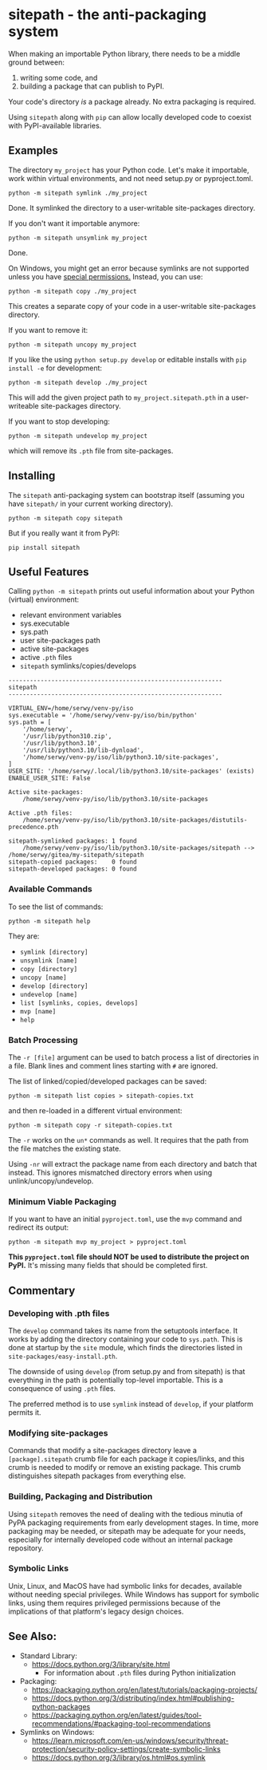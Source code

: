 # sitepath - the anti-packaging system

When making an importable Python library, there needs to be a middle ground between:

1. writing some code, and
2. building a package that can publish to PyPI.

Your code's directory _is_ a package already. No extra packaging is required.

Using `sitepath` along with `pip` can allow locally developed code to coexist with PyPI-available libraries.

## Examples

The directory `my_project` has your Python code. Let's make it importable, work within virtual environments, and not need setup.py or pyproject.toml.

    python -m sitepath symlink ./my_project

Done. It symlinked the directory to a user-writable site-packages directory.

If you don't want it importable anymore:

    python -m sitepath unsymlink my_project

Done.

On Windows, you might get an error because symlinks are not supported unless you have [special permissions.](https://docs.python.org/3/library/os.html#os.symlink)  Instead, you can use:

    python -m sitepath copy ./my_project

This creates a separate copy of your code in a user-writable site-packages directory.

If you want to remove it:

    python -m sitepath uncopy my_project

If you like the using `python setup.py develop` or editable installs with `pip install -e` for development:

    python -m sitepath develop ./my_project

This will add the given project path to `my_project.sitepath.pth` in a user-writeable site-packages directory.

If you want to stop developing:

    python -m sitepath undevelop my_project

which will remove its `.pth` file from site-packages.


## Installing

The `sitepath` anti-packaging system can bootstrap itself (assuming you have `sitepath/` in your current working directory).

    python -m sitepath copy sitepath

But if you really want it from PyPI:

    pip install sitepath


## Useful Features

Calling `python -m sitepath` prints out useful information about your Python (virtual) environment:

- relevant environment variables
- sys.executable
- sys.path
- user site-packages path
- active site-packages
- active `.pth` files
- `sitepath` symlinks/copies/develops

```
------------------------------------------------------------
sitepath
------------------------------------------------------------

VIRTUAL_ENV=/home/serwy/venv-py/iso
sys.executable = '/home/serwy/venv-py/iso/bin/python'
sys.path = [
    '/home/serwy',
    '/usr/lib/python310.zip',
    '/usr/lib/python3.10',
    '/usr/lib/python3.10/lib-dynload',
    '/home/serwy/venv-py/iso/lib/python3.10/site-packages',
]
USER_SITE: '/home/serwy/.local/lib/python3.10/site-packages' (exists)
ENABLE_USER_SITE: False

Active site-packages:
    /home/serwy/venv-py/iso/lib/python3.10/site-packages

Active .pth files:
    /home/serwy/venv-py/iso/lib/python3.10/site-packages/distutils-precedence.pth

sitepath-symlinked packages: 1 found
    /home/serwy/venv-py/iso/lib/python3.10/site-packages/sitepath --> /home/serwy/gitea/my-sitepath/sitepath
sitepath-copied packages:    0 found
sitepath-developed packages: 0 found

```

### Available Commands

To see the list of commands:

    python -m sitepath help

They are:
- `symlink [directory]`
- `unsymlink [name]`
- `copy [directory]`
- `uncopy [name]`
- `develop [directory]`
- `undevelop [name]`
- `list [symlinks, copies, develops]`
- `mvp [name]`
- `help`

### Batch Processing

The `-r [file]` argument can be used to batch process a list of directories in a file. Blank lines and comment lines starting with `#` are ignored.

The list of linked/copied/developed packages can be saved:

    python -m sitepath list copies > sitepath-copies.txt

and then re-loaded in a different virtual environment:

    python -m sitepath copy -r sitepath-copies.txt

The `-r` works on the `un*` commands as well. It requires that the path from the file matches the existing state.

Using `-nr` will extract the package name from each directory and batch that instead. This ignores mismatched directory errors when using unlink/uncopy/undevelop.


### Minimum Viable Packaging

If you want to have an initial `pyproject.toml`, use the `mvp` command and redirect
its output:

    python -m sitepath mvp my_project > pyproject.toml

__This `pyproject.toml` file should NOT be used to distribute the project on PyPI.__ It's missing many fields that should be completed first.

## Commentary

### Developing with .pth files
The `develop` command takes its name from the setuptools interface. It works by adding the directory containing your code to `sys.path`. This is done at startup by the `site` module, which finds the directories listed in `site-packages/easy-install.pth`.

The downside of using `develop` (from setup.py and from sitepath) is that everything in the path is potentially top-level importable. This is a consequence of using `.pth` files.

The preferred method is to use `symlink` instead of `develop`, if your platform permits it.

### Modifying site-packages

Commands that modify a site-packages directory leave a `[package].sitepath` crumb file for each package it copies/links, and this crumb is needed to modify or remove an existing package. This crumb distinguishes sitepath packages from everything else.

### Building, Packaging and Distribution

Using `sitepath` removes the need of dealing with the tedious minutia of PyPA packaging requirements from early development stages. In time, more packaging may be needed, or sitepath may be adequate for your needs, especially for internally developed code without an internal package repository.

### Symbolic Links

Unix, Linux, and MacOS have had symbolic links for decades, available without needing special privileges. While Windows has support for symbolic links, using them requires privileged permissions because of the implications of that platform's legacy design choices.

## See Also:
- Standard Library:
    - https://docs.python.org/3/library/site.html
        - For information about `.pth` files during Python initialization
- Packaging:
    - https://packaging.python.org/en/latest/tutorials/packaging-projects/
    - https://docs.python.org/3/distributing/index.html#publishing-python-packages
    - https://packaging.python.org/en/latest/guides/tool-recommendations/#packaging-tool-recommendations
- Symlinks on Windows:
    - https://learn.microsoft.com/en-us/windows/security/threat-protection/security-policy-settings/create-symbolic-links
    - https://docs.python.org/3/library/os.html#os.symlink
